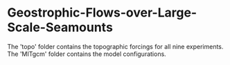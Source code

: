 # Geostrophic-Flows-over-Large-Scale-Seamounts
The 'topo' folder contains the topographic forcings for all nine experiments. 
The 'MITgcm' folder contains the model configurations.
